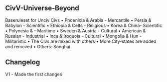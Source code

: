 ## CivV-Universe-Beyond
Baseruleset for Unciv
       Civs
• Phoenicia & Arabia - Mercantile 
• Persia & Babylon - Scientific
• Ethiopia & Celts - Religious 
• Korea & China- Scientific
• Polynesia & - Maritime 
• Sweden & Austria - Cultural
• American & Russian - Industrial 
• Inca & Iroquois - Cultural 
• Mongolia & Hun - Militaristic 
• The Civs are mixed with others
• More City-states are added and removed
• Others: Songhai
       
## Changelog
V1 - Made the first changes
